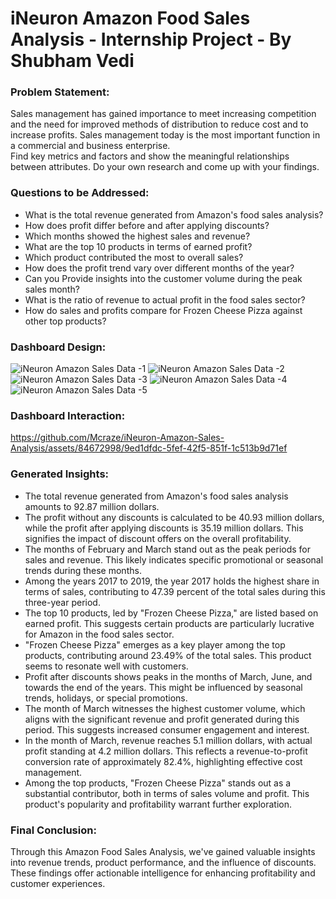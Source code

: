 # iNeuron Amazon Food Sales Analysis - Internship Project - By Shubham Vedi

### Problem Statement:
Sales management has gained importance to meet increasing competition and the need for improved methods of distribution to reduce cost and to increase profits. Sales management today is the most important function in a commercial and business enterprise.
<br>
Find key metrics and factors and show the meaningful relationships between attributes. Do your own research and come up with your findings.

### Questions to be Addressed:
- What is the total revenue generated from Amazon's food sales analysis?
- How does profit differ before and after applying discounts?
- Which months showed the highest sales and revenue?
- What are the top 10 products in terms of earned profit?
- Which product contributed the most to overall sales?
- How does the profit trend vary over different months of the year?
- Can you Provide insights into the customer volume during the peak sales month?
- What is the ratio of revenue to actual profit in the food sales sector?
- How do sales and profits compare for Frozen Cheese Pizza against other top products?

### Dashboard Design:
![iNeuron  Amazon Sales Data -1](https://github.com/Mcraze/iNeuron-Amazon-Sales-Analysis/assets/84672998/fb330f5a-68ef-4824-b2f1-b56402bfa7f9)
![iNeuron  Amazon Sales Data -2](https://github.com/Mcraze/iNeuron-Amazon-Sales-Analysis/assets/84672998/db793ea8-2b45-4057-ac44-eac5f7958169)
![iNeuron  Amazon Sales Data -3](https://github.com/Mcraze/iNeuron-Amazon-Sales-Analysis/assets/84672998/9fa15982-76e6-4c76-beb3-07cb3d92c5fb)
![iNeuron  Amazon Sales Data -4](https://github.com/Mcraze/iNeuron-Amazon-Sales-Analysis/assets/84672998/01102a6a-b183-4e2f-a75b-0366c7ef1bfe)
![iNeuron  Amazon Sales Data -5](https://github.com/Mcraze/iNeuron-Amazon-Sales-Analysis/assets/84672998/10256a3b-e24a-4cd6-b873-d403c3573730)

### Dashboard Interaction:
https://github.com/Mcraze/iNeuron-Amazon-Sales-Analysis/assets/84672998/9ed1dfdc-5fef-42f5-851f-1c513b9d71ef

### Generated Insights:
- The total revenue generated from Amazon's food sales analysis amounts to 92.87 million dollars.
- The profit without any discounts is calculated to be 40.93 million dollars, while the profit after applying discounts is 35.19 million dollars. This signifies the impact of discount offers on the overall profitability.
- The months of February and March stand out as the peak periods for sales and revenue. This likely indicates specific promotional or seasonal trends during these months.
- Among the years 2017 to 2019, the year 2017 holds the highest share in terms of sales, contributing to 47.39 percent of the total sales during this three-year period.
- The top 10 products, led by "Frozen Cheese Pizza," are listed based on earned profit. This suggests certain products are particularly lucrative for Amazon in the food sales sector.
- "Frozen Cheese Pizza" emerges as a key player among the top products, contributing around 23.49% of the total sales. This product seems to resonate well with customers.
- Profit after discounts shows peaks in the months of March, June, and towards the end of the years. This might be influenced by seasonal trends, holidays, or special promotions.
- The month of March witnesses the highest customer volume, which aligns with the significant revenue and profit generated during this period. This suggests increased consumer engagement and interest.
- In the month of March, revenue reaches 5.1 million dollars, with actual profit standing at 4.2 million dollars. This reflects a revenue-to-profit conversion rate of approximately 82.4%, highlighting effective cost management.
- Among the top products, "Frozen Cheese Pizza" stands out as a substantial contributor, both in terms of sales volume and profit. This product's popularity and profitability warrant further exploration.

### Final Conclusion:
Through this Amazon Food Sales Analysis, we've gained valuable insights into revenue trends, product performance, and the influence of discounts. These findings offer actionable intelligence for enhancing profitability and customer experiences.
